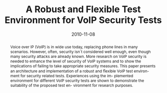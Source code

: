---
abstract: Voice over IP (VoIP) is in wide use today, replacing  phone lines in many
  scenarios. However, often, security  isn´t considered well enough, even though many
  security  attacks are already known. More research on VoIP security  is needed to
  enhance the level of security of VoIP systems  and to show the implications of failing
  to take appropriate  security measures. This paper presents an architecture and  implementation
  of a robust and &#64258;exible VoIP test environ-  ment for security related tests.
  Experiences using the im-  plemented environment for different VoIP security tests
  are  shown to demonstrate the suitability of the proposed test en-  vironment for
  research purposes.
authors:
- Maximilian Ronniger
- Florian Fankhauser
- Christian Schanes
- Thomas Grechenig
date: '2010-11-08'
featured: false
publication_types:
- '0'
publishDate: '2010-11-08'
title: A Robust and Flexible Test Environment for VoIP Security Tests
url_pdf: ''
---